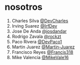 # nosotros

1. Charles Silva [@DevCharles](https://github.com/devCharles)
2. Irving Suarez [@IrfDev](https://github.com/IrfDev)
3. Jose De Anda [@josdandar](https://github.com/Josdandar)
4. Rodrigo Zavala [@rockzt](https://github.com/rockzt)
5. Paco Rivera [@DevPaco1](https://github.com/DevPaco1)
6. Martin Juarez [@Martin-Juarez](https://github.com/Martin-Juarez)
7. Francisco Reyes [@Francis318](https://github.com/Francis318)
8. Mike Valencia [@MikeVale16](https://github.com/MikeVale16)